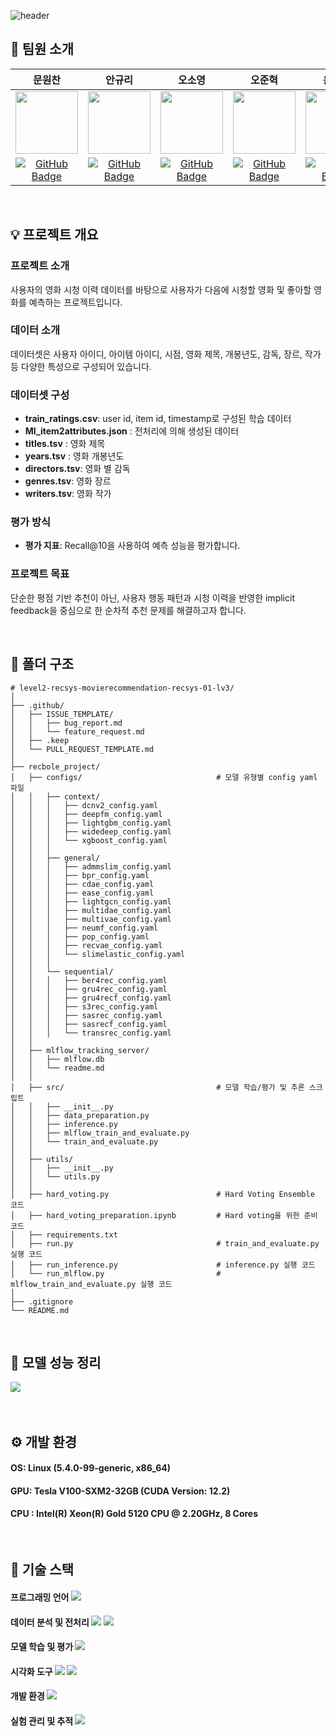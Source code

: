 ![header](https://capsule-render.vercel.app/api?type=waving&color=0:EDDFE0,100:B7B7B7&width=max&height=250&section=header&text=Movie&nbsp;Recommendation&desc=RecSys01-오곡밥&fontSize=40&fontColor=4A4947&&fontAlignY=40)

## 🍚 팀원 소개

|문원찬|안규리|오소영|오준혁|윤건욱|황진욱|
|:---:|:---:|:---:|:---:|:---:|:---:|
| <img src="https://github.com/user-attachments/assets/a29cbbd9-0cde-495a-bd7e-90f20759f3d1" width="100"/> | <img src="https://github.com/user-attachments/assets/c619ed82-03f3-4d48-9bba-dd60408879f9" width="100"/> | <img src="https://github.com/user-attachments/assets/1b0e54e6-57dc-4c19-97f5-69b7e6f3a9b4" width="100"/> | <img src="https://github.com/user-attachments/assets/67d19373-8cac-4676-bde1-b0637921cf7f" width="100"/> | <img src="https://github.com/user-attachments/assets/f91dd46e-9f1a-42e7-a939-db13692f4098" width="100"/> | <img src="https://github.com/user-attachments/assets/69bbb039-752e-4448-bcaa-b8a65015b778" width="100"/> |
| [![GitHub Badge](https://img.shields.io/badge/github-181717.svg?style=flat-square&logo=github&logoColor=white)](https://github.com/WonchanMoon)|[![GitHub Badge](https://img.shields.io/badge/github-181717.svg?style=flat-square&logo=github&logoColor=white)](https://github.com/notmandarin)|[![GitHub Badge](https://img.shields.io/badge/github-181717.svg?style=flat-square&logo=github&logoColor=white)](https://github.com/irrso)|[![GitHub Badge](https://img.shields.io/badge/github-181717.svg?style=flat-square&logo=github&logoColor=white)](https://github.com/ojunhyuk99)|[![GitHub Badge](https://img.shields.io/badge/github-181717.svg?style=flat-square&logo=github&logoColor=white)](https://github.com/YoonGeonWook)|[![GitHub Badge](https://img.shields.io/badge/github-181717.svg?style=flat-square&logo=github&logoColor=white)](https://github.com/hw01931)|

</br>

## 💡 프로젝트 개요

### 프로젝트 소개
사용자의 영화 시청 이력 데이터를 바탕으로 사용자가 다음에 시청할 영화 및 좋아할 영화를 예측하는 프로젝트입니다.

### 데이터 소개
데이터셋은 사용자 아이디, 아이템 아이디, 시점, 영화 제목, 개봉년도, 감독, 장르, 작가 등 다양한 특성으로 구성되어 있습니다.

### 데이터셋 구성
- **train_ratings.csv**: user id, item id, timestamp로 구성된 학습 데이터
- **MI_item2attributes.json** : 전처리에 의해 생성된 데이터
- **titles.tsv** : 영화 제목
- **years.tsv** : 영화 개봉년도
- **directors.tsv**: 영화 별 감독
- **genres.tsv**: 영화 장르
- **writers.tsv**: 영화 작가

### 평가 방식
- **평가 지표**: Recall@10을 사용하여 예측 성능을 평가합니다.

### 프로젝트 목표
단순한 평점 기반 추천이 아닌, 사용자 행동 패턴과 시청 이력을 반영한 implicit feedback을 중심으로 한 순차적 추천 문제를 해결하고자 합니다.

</br>

## 📂 폴더 구조
```
# level2-recsys-movierecommendation-recsys-01-lv3/
│
├── .github/
│   ├── ISSUE_TEMPLATE/
│   │   ├── bug_report.md
│   │   └── feature_request.md
│   ├── .keep 
│   └── PULL_REQUEST_TEMPLATE.md
│   
├── recbole_project/
│   ├── configs/                              # 모델 유형별 config yaml 파일                           
│   │   ├── context/
│   │   │   ├── dcnv2_config.yaml
│   │   │   ├── deepfm_config.yaml
│   │   │   ├── lightgbm_config.yaml
│   │   │   ├── widedeep_config.yaml
│   │   │   └── xgboost_config.yaml
│   │   │    
│   │   ├── general/
│   │   │   ├── admmslim_config.yaml
│   │   │   ├── bpr_config.yaml
│   │   │   ├── cdae_config.yaml
│   │   │   ├── ease_config.yaml
│   │   │   ├── lightgcn_config.yaml
│   │   │   ├── multidae_config.yaml
│   │   │   ├── multivae_config.yaml
│   │   │   ├── neumf_config.yaml
│   │   │   ├── pop_config.yaml
│   │   │   ├── recvae_config.yaml
│   │   │   └── slimelastic_config.yaml
│   │   │                        
│   │   └── sequential/
│   │   │   ├── ber4rec_config.yaml
│   │   │   ├── gru4rec_config.yaml
│   │   │   ├── gru4recf_config.yaml
│   │   │   ├── s3rec_config.yaml
│   │   │   ├── sasrec_config.yaml
│   │   │   ├── sasrecf_config.yaml
│   │   │   └── transrec_config.yaml
│   │                          
│   ├── mlflow_tracking_server/
│   │   ├── mlflow.db
│   │   └── readme.md
│   │                              
│   ├── src/                                  # 모델 학습/평가 및 추론 스크립트  
│   │   ├── __init__.py                                
│   │   ├── data_preparation.py
│   │   ├── inference.py
│   │   ├── mlflow_train_and_evaluate.py
│   │   └── train_and_evaluate.py
│   │    
│   ├── utils/
│   │   ├── __init__.py
│   │   └── utils.py
│   │            
│   ├── hard_voting.py                        # Hard Voting Ensemble 코드
│   ├── hard_voting_preparation.ipynb         # Hard voting을 위한 준비 코드
│   ├── requirements.txt
│   ├── run.py                                # train_and_evaluate.py 실행 코드
│   ├── run_inference.py                      # inference.py 실행 코드
│   └── run_mlflow.py                         # mlflow_train_and_evaluate.py 실행 코드
│
├── .gitignore
└── README.md
```
</br>

## 📑 모델 성능 정리
<img src="https://github.com/user-attachments/assets/227f3cf3-6567-4f5c-a4ae-34c7ad24df3f"/>
</br> </br> </br>

## ⚙️ 개발 환경
#### OS: Linux (5.4.0-99-generic, x86_64)
#### GPU: Tesla V100-SXM2-32GB (CUDA Version: 12.2)
#### CPU : Intel(R) Xeon(R) Gold 5120 CPU @ 2.20GHz, 8 Cores
</br>

## 🔧 기술 스택

#### 프로그래밍 언어 <img src="https://img.shields.io/badge/Python-3776AB.svg?style=flat-square&logo=python&logoColor=white"/>

#### 데이터 분석 및 전처리 <img src="https://img.shields.io/badge/pandas-150458.svg?style=flat-square&logo=pandas&logoColor=white"/> <img src="https://img.shields.io/badge/NumPy-013243.svg?style=flat-square&logo=numpy&logoColor=white"/>

#### 모델 학습 및 평가 <img src="https://img.shields.io/badge/RecBole-FF9E0F.svg?style=flat-square&logoColor=white"/>
  
#### 시각화 도구 <img src="https://img.shields.io/badge/Matplotlib-3F4F75.svg?style=flat-square&logoColor=white"/> <img src="https://img.shields.io/badge/seaborn-221E68.svg?style=flat-square&logoColor=white"/>

#### 개발 환경 <img src="https://img.shields.io/badge/Jupyter-F37626.svg?style=flat-square&logo=jupyter&logoColor=white"/>

#### 실험 관리 및 추적 <img src="https://img.shields.io/badge/MLflow-0194E2.svg?style=flat-square&logo=MLflow&logoColor=white"/>
